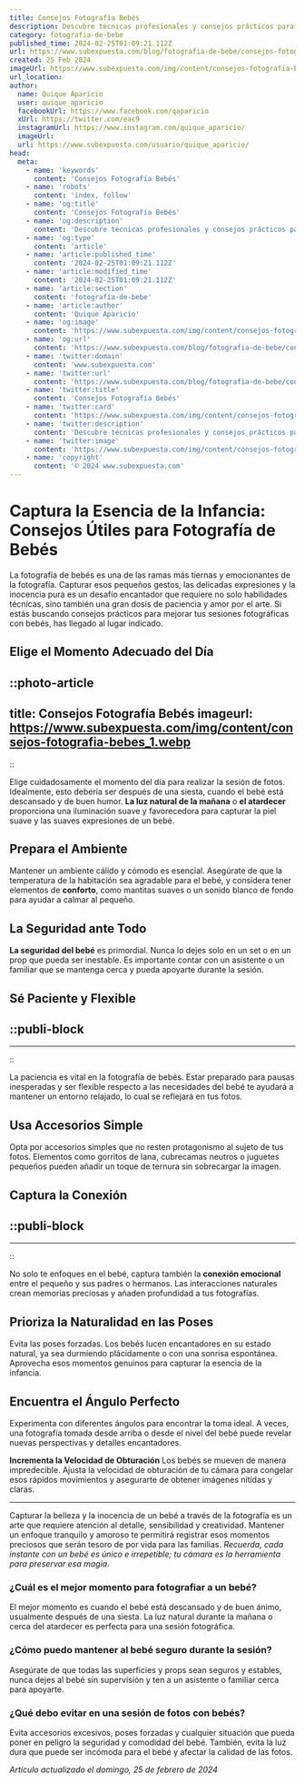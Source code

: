```yaml
---
title: Consejos Fotografía Bebés
description: Descubre técnicas profesionales y consejos prácticos para capturar los momentos más tiernos de tu bebé con nuestras guías de fotografía.
category: fotografia-de-bebe
published_time: 2024-02-25T01:09:21.112Z
url: https://www.subexpuesta.com/blog/fotografia-de-bebe/consejos-fotografia-bebes
created: 25 Feb 2024
imageUrl: https://www.subexpuesta.com/img/content/consejos-fotografia-bebes_1.webp
url_location:
author:
  name: Quique Aparicio
  user: quique_aparicio
  facebookUrl: https://www.facebook.com/qaparicio
  xUrl: https://twitter.com/eac9
  instagramUrl: https://www.instagram.com/quique_aparicio/
  imageUrl: 
  url: https://www.subexpuesta.com/usuario/quique_aparicio/
head:
  meta:
    - name: 'keywords'
      content: 'Consejos Fotografía Bebés'
    - name: 'robots'
      content: 'index, follow'
    - name: 'og:title'
      content: 'Consejos Fotografía Bebés'
    - name: 'og:description'
      content: 'Descubre técnicas profesionales y consejos prácticos para capturar los momentos más tiernos de tu bebé con nuestras guías de fotografía.'
    - name: 'og:type'
      content: 'article'
    - name: 'article:published_time'
      content: '2024-02-25T01:09:21.112Z'
    - name: 'article:modified_time'
      content: '2024-02-25T01:09:21.112Z'
    - name: 'article:section'
      content: 'fotografia-de-bebe'
    - name: 'article:author'
      content: 'Quique Aparicio'
    - name: 'og:image'
      content: 'https://www.subexpuesta.com/img/content/consejos-fotografia-bebes_1.webp'
    - name: 'og:url'
      content: 'https://www.subexpuesta.com/blog/fotografia-de-bebe/consejos-fotografia-bebes'
    - name: 'twitter:domain'
      content: 'www.subexpuesta.com'
    - name: 'twitter:url'
      content: 'https://www.subexpuesta.com/blog/fotografia-de-bebe/consejos-fotografia-bebes'
    - name: 'twitter:title'
      content: 'Consejos Fotografía Bebés'
    - name: 'twitter:card'
      content: 'https://www.subexpuesta.com/img/content/consejos-fotografia-bebes_1.webp'
    - name: 'twitter:description'
      content: 'Descubre técnicas profesionales y consejos prácticos para capturar los momentos más tiernos de tu bebé con nuestras guías de fotografía.'
    - name: 'twitter:image'
      content: 'https://www.subexpuesta.com/img/content/consejos-fotografia-bebes_1.webp'
    - name: 'copyright'
      content: '© 2024 www.subexpuesta.com'
---
```

# Captura la Esencia de la Infancia: Consejos Útiles para Fotografía de Bebés

La fotografía de bebés es una de las ramas más tiernas y emocionantes de la fotografía. Capturar esos pequeños gestos, las delicadas expresiones y la inocencia pura es un desafío encantador que requiere no solo habilidades técnicas, sino también una gran dosis de paciencia y amor por el arte. Si estás buscando consejos prácticos para mejorar tus sesiones fotográficas con bebés, has llegado al lugar indicado.

## Elige el Momento Adecuado del Día

::photo-article
---
title: Consejos Fotografía Bebés
imageurl: https://www.subexpuesta.com/img/content/consejos-fotografia-bebes_1.webp
---
::


Elige cuidadosamente el momento del día para realizar la sesión de fotos. Idealmente, esto debería ser después de una siesta, cuando el bebé está descansado y de buen humor. **La luz natural de la mañana** o **el atardecer** proporciona una iluminación suave y favorecedora para capturar la piel suave y las suaves expresiones de un bebé.

## Prepara el Ambiente
Mantener un ambiente cálido y cómodo es esencial. Asegúrate de que la temperatura de la habitación sea agradable para el bebé, y considera tener elementos de **conforto**, como mantitas suaves o un sonido blanco de fondo para ayudar a calmar al pequeño.

## La Seguridad ante Todo
**La seguridad del bebé** es primordial. Nunca lo dejes solo en un set o en un prop que pueda ser inestable. Es importante contar con un asistente o un familiar que se mantenga cerca y pueda apoyarte durante la sesión.

## Sé Paciente y Flexible

  ::publi-block
  ---
  ---
  ::
  
  
La paciencia es vital en la fotografía de bebés. Estar preparado para pausas inesperadas y ser flexible respecto a las necesidades del bebé te ayudará a mantener un entorno relajado, lo cual se reflejará en tus fotos.

## Usa Accesorios Simple
Opta por accesorios simples que no resten protagonismo al sujeto de tus fotos. Elementos como gorritos de lana, cubrecamas neutros o juguetes pequeños pueden añadir un toque de ternura sin sobrecargar la imagen.

## Captura la Conexión

  ::publi-block
  ---
  ---
  ::
  
  
No solo te enfoques en el bebé, captura también la **conexión emocional** entre el pequeño y sus padres o hermanos. Las interacciones naturales crean memorias preciosas y añaden profundidad a tus fotografías.

## Prioriza la Naturalidad en las Poses
Evita las poses forzadas. Los bebés lucen encantadores en su estado natural, ya sea durmiendo plácidamente o con una sonrisa espontánea. Aprovecha esos momentos genuinos para capturar la esencia de la infancia.

## Encuentra el Ángulo Perfecto
Experimenta con diferentes ángulos para encontrar la toma ideal. A veces, una fotografía tomada desde arriba o desde el nivel del bebé puede revelar nuevas perspectivas y detalles encantadores.

**Incrementa la Velocidad de Obturación**
Los bebés se mueven de manera impredecible. Ajusta la velocidad de obturación de tu cámara para congelar esos rápidos movimientos y asegurarte de obtener imágenes nítidas y claras.

---

Capturar la belleza y la inocencia de un bebé a través de la fotografía es un arte que requiere atención al detalle, sensibilidad y creatividad. Mantener un enfoque tranquilo y amoroso te permitirá registrar esos momentos preciosos que serán tesoro de por vida para las familias. *Recuerda, cada instante con un bebé es único e irrepetible; tu cámara es la herramienta para preservar esa magia.* 

### ¿Cuál es el mejor momento para fotografiar a un bebé?
El mejor momento es cuando el bebé está descansado y de buen ánimo, usualmente después de una siesta. La luz natural durante la mañana o cerca del atardecer es perfecta para una sesión fotográfica.

### ¿Cómo puedo mantener al bebé seguro durante la sesión?
Asegúrate de que todas las superficies y props sean seguros y estables, nunca dejes al bebé sin supervisión y ten a un asistente o familiar cerca para apoyarte.

### ¿Qué debo evitar en una sesión de fotos con bebés?
Evita accesorios excesivos, poses forzadas y cualquier situación que pueda poner en peligro la seguridad y comodidad del bebé. También, evita la luz dura que puede ser incómoda para el bebé y afectar la calidad de las fotos.

_Artículo actualizado el domingo, 25 de febrero de 2024_